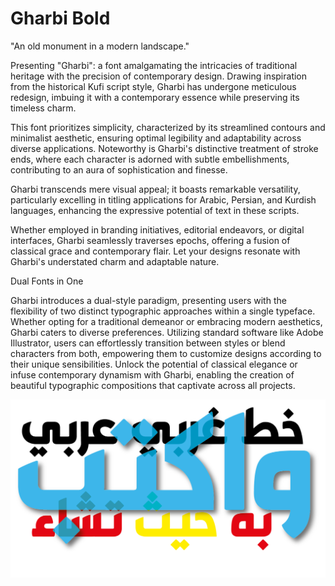# Gharbi Bold
"An old monument in a modern landscape."

Presenting "Gharbi": a font amalgamating the intricacies of traditional heritage with the precision of contemporary design. Drawing inspiration from the historical Kufi script style, Gharbi has undergone meticulous redesign, imbuing it with a contemporary essence while preserving its timeless charm.

This font prioritizes simplicity, characterized by its streamlined contours and minimalist aesthetic, ensuring optimal legibility and adaptability across diverse applications. Noteworthy is Gharbi's distinctive treatment of stroke ends, where each character is adorned with subtle embellishments, contributing to an aura of sophistication and finesse.

Gharbi transcends mere visual appeal; it boasts remarkable versatility, particularly excelling in titling applications for Arabic, Persian, and Kurdish languages, enhancing the expressive potential of text in these scripts.

Whether employed in branding initiatives, editorial endeavors, or digital interfaces, Gharbi seamlessly traverses epochs, offering a fusion of classical grace and contemporary flair. Let your designs resonate with Gharbi's understated charm and adaptable nature.

Dual Fonts in One

Gharbi introduces a dual-style paradigm, presenting users with the flexibility of two distinct typographic approaches within a single typeface. Whether opting for a traditional demeanor or embracing modern aesthetics, Gharbi caters to diverse preferences. Utilizing standard software like Adobe Illustrator, users can effortlessly transition between styles or blend characters from both, empowering them to customize designs according to their unique sensibilities. Unlock the potential of classical elegance or infuse contemporary dynamism with Gharbi, enabling the creation of beautiful typographic compositions that captivate across all projects.


![Gharbi Arabic Titling Font](docs/Gharbi.png)
